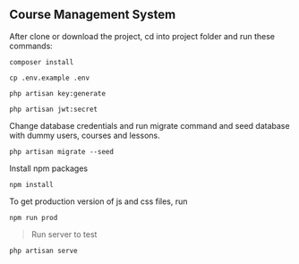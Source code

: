 ## Course Management System

After clone or download the project, cd into project folder and run these commands:
```
composer install
```
```
cp .env.example .env
```
```
php artisan key:generate
```
```
php artisan jwt:secret
```

Change database credentials and run migrate command and seed database with dummy users, courses and lessons.
```
php artisan migrate --seed
```

Install npm packages
```
npm install
```
To get production version of js and css files, run
```
npm run prod
```

> Run server to test

```
php artisan serve
```

